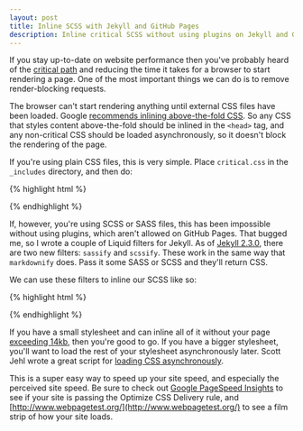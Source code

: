 ```yaml
---
layout: post
title: Inline SCSS with Jekyll and GitHub Pages
description: Inline critical SCSS without using plugins on Jekyll and GitHub Pages
---
```


If you stay up-to-date on website performance then you've probably heard of the [critical path](https://developers.google.com/web/fundamentals/performance/critical-rendering-path/) and reducing the time it takes for a browser to start rendering a page. One of the most important things we can do is to remove render-blocking requests.

The browser can't start rendering anything until external CSS files have been loaded. Google [recommends inlining above-the-fold CSS](https://developers.google.com/speed/docs/insights/OptimizeCSSDelivery). So any CSS that styles content above-the-fold should be inlined in the `<head>` tag, and any non-critical CSS should be loaded asynchronously, so it doesn't block the rendering of the page.

If you're using plain CSS files, this is very simple. Place `critical.css` in the `_includes` directory, and then do:

{% highlight html %}
<head>
  <style type="text/css">
    {% raw  %}{% include critical.css %}{% endraw %}
  </style>
</head>
{% endhighlight %}

If, however, you're using SCSS or SASS files, this has been impossible without using plugins, which aren't allowed on GitHub Pages. That bugged me, so I wrote a couple of Liquid filters for Jekyll. As of [Jekyll 2.3.0](http://jekyllrb.com/news/2014/08/11/jekyll-2-3-0-released/), there are two new filters: `sassify` and `scssify`. These work in the same way that `markdownify` does. Pass it some SASS or SCSS and they'll return CSS.

We can use these filters to inline our SCSS like so:

{% highlight html %}
<head>
  <style type="text/css">
    {% raw  %}{% capture include_to_scssify %}{% endraw %}
      {% raw  %}{% include style.scss %}{% endraw %}
    {% raw  %}{% endcapture %}{% endraw %}
    {% raw  %}{{ include_to_scssify | scssify }}{% endraw %}
  </style>
</head>
{% endhighlight %}

If you have a small stylesheet and can inline all of it without your page [exceeding 14kb](https://developers.google.com/speed/docs/insights/mobile), then you're good to go. If you have a bigger stylesheet, you'll want to load the rest of your stylesheet asynchronously later. Scott Jehl wrote a great script for [loading CSS asynchronously](https://github.com/filamentgroup/loadCSS). 

This is a super easy way to speed up your site speed, and especially the perceived site speed. Be sure to check out [Google PageSpeed Insights](http://developers.google.com/speed/pagespeed/insights/) to see if your site is passing the Optimize CSS Delivery rule, and [http://www.webpagetest.org/](http://www.webpagetest.org/) to see a film strip of how your site loads.
